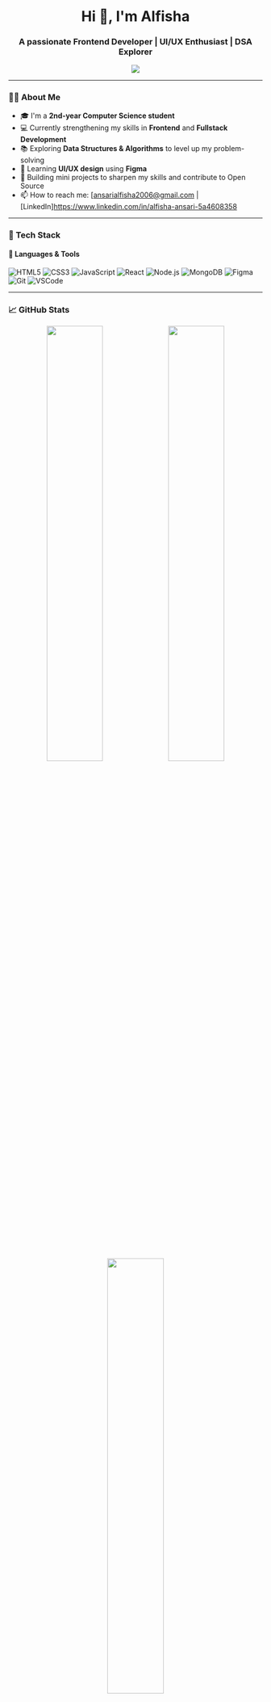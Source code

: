<h1 align="center">Hi 👋, I'm Alfisha</h1>
<h3 align="center">A passionate Frontend Developer | UI/UX Enthusiast | DSA Explorer</h3>

<p align="center">
  <img src="https://readme-typing-svg.herokuapp.com/?lines=2nd+Year+CS+Student;Frontend+%F0%9F%92%BB+%7C+Fullstack+%F0%9F%9A%80;Learning+DSA+%E2%9C%8C%EF%B8%8F+%7C+UI%2FUX+%F0%9F%96%8C%EF%B8%8F+Design;Open+Source+Lover+%F0%9F%92%9A&center=true&width=500&height=30" />
</p>

---

### 👨‍💻 About Me

- 🎓 I'm a **2nd-year Computer Science student**
- 💻 Currently strengthening my skills in **Frontend** and **Fullstack Development**
- 📚 Exploring **Data Structures & Algorithms** to level up my problem-solving
- 🎨 Learning **UI/UX design** using **Figma**
- 🔭 Building mini projects to sharpen my skills and contribute to Open Source
- 📫 How to reach me: [ansarialfisha2006@gmail.com | [LinkedIn]https://www.linkedin.com/in/alfisha-ansari-5a4608358

---

### 🧰 Tech Stack

#### 🚀 Languages & Tools
![HTML5](https://img.shields.io/badge/html5-%23E34F26.svg?&style=for-the-badge&logo=html5&logoColor=white)
![CSS3](https://img.shields.io/badge/css3-%231572B6.svg?&style=for-the-badge&logo=css3&logoColor=white)
![JavaScript](https://img.shields.io/badge/javascript-%23323330.svg?&style=for-the-badge&logo=javascript&logoColor=%23F7DF1E)
![React](https://img.shields.io/badge/react-%2320232a.svg?&style=for-the-badge&logo=react&logoColor=%2361DAFB)
![Node.js](https://img.shields.io/badge/node.js-%2343853D.svg?&style=for-the-badge&logo=node.js&logoColor=white)
![MongoDB](https://img.shields.io/badge/mongodb-%2347A248.svg?&style=for-the-badge&logo=mongodb&logoColor=white)
![Figma](https://img.shields.io/badge/figma-%23F24E1E.svg?&style=for-the-badge&logo=figma&logoColor=white)
![Git](https://img.shields.io/badge/git-%23F05033.svg?&style=for-the-badge&logo=git&logoColor=white)
![VSCode](https://img.shields.io/badge/vscode-%23007ACC.svg?&style=for-the-badge&logo=visual-studio-code&logoColor=white)

---

### 📈 GitHub Stats

<p align="center">
  <img src="https://github-readme-stats.vercel.app/api?username=alfisha-28&show_icons=true&theme=tokyonight&hide_border=true" width="47%"/>
  <img src="https://github-readme-streak-stats.herokuapp.com/?user=alfisha-28&theme=tokyonight&hide_border=true" width="47%"/>
</p>
<p align="center">
  <img src="https://github-readme-stats.vercel.app/api/top-langs/?username=alfisha-28&layout=compact&theme=tokyonight&hide_border=true" width="47%"/>
</p>

---

### ✍️ Latest Projects

- 🧮 [Quickdesk] – Ticket Generator Website
- 🎨 [Recipe-Finder] – Currrently Working on my Fullstack project to find Food recipes.
- 📦 [DSA-Python] – Exploring DSA.

---

### 📌 Fun Facts

- 🧠 I believe in "Build while you learn"
- 🧩 I love breaking down big problems into modular components
- 🌱 Always curious about new tools and frameworks

---

### 📎 Let's Connect

<p align="center">
  <a href="https://www.linkedin.com/in/alfisha-ansari-5a4608358/"><img src="https://img.shields.io/badge/LinkedIn-%230077B5.svg?&style=for-the-badge&logo=linkedin&logoColor=white"/></a>
  <a href="mailto:ansarialfisha2006@gmail.com"><img src="https://img.shields.io/badge/Gmail-D14836?style=for-the-badge&logo=gmail&logoColor=white"/></a>
</p>
